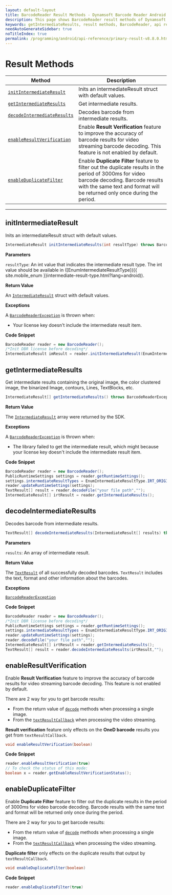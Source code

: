 ```yaml
---
layout: default-layout
title: BarcodeReader Result Methods - Dynamsoft Barcode Reader Android API Reference
description: This page shows BarcodeReader result methods of Dynamsoft Barcode Reader for Android SDK.
keywords: getIntermediateResults, result methods, BarcodeReader, api reference, android
needAutoGenerateSidebar: true
noTitleIndex: true
permalink: /programming/android/api-reference/primary-result-v8.8.0.html
---
```


# Result Methods

  | Method               | Description |
  | -------------------- | ----------- |
  | [`initIntermediateResult`](#initintermediateresult) | Inits an intermediateResult struct with default values. |
  | [`getIntermediateResults`](#getintermediateresults) | Get intermediate results. |
  | [`decodeIntermediateResults`](#decodeintermediateresults) | Decodes barcode from intermediate results. |
  | [`enableResultVerification`](#enableresultverification) | Enable **Result Verification** feature to improve the accuracy of barcode results for video streaming barcode decoding. This feature is not enabled by default. |
  | [`enableDuplicateFilter`](#enableduplicatefilter) | Enable **Duplicate Filter** feature to filter out the duplicate results in the period of 3000ms for video barcode decoding. Barcode results with the same text and format will be returned only once during the period. |

  ---

## initIntermediateResult

Inits an intermediateResult struct with default values.

```java
IntermediateResult initIntermediateResults(int resultType) throws BarcodeReaderException
```

**Parameters**

`resultType`: An int value that indicates the intermediate result type. The int value should be available in ([EnumIntermediateResultType]({{ site.mobile_enum }}intermediate-result-type.html?lang=android)).

**Return Value**

An [`IntermediateResult`](auxiliary-IntermediateResult.html) struct with default values.

**Exceptions**

A [`BarcodeReaderException`](auxiliary-BarcodeReaderException.html) is thrown when:

- Your license key doesn't include the intermediate result item.

**Code Snippet**

```java
BarcodeReader reader = new BarcodeReader();
/*Init DBR license before decoding*/
IntermediateResult imResult = reader.initIntermediateResult(EnumIntermediateResultType.IRT_ORIGINAL_IMAGE);
```

## getIntermediateResults

Get intermediate results containing the original image, the color clustered image, the binarized Image, contours, Lines, TextBlocks, etc.

```java
IntermediateResult[] getIntermediateResults() throws BarcodeReaderException 
```

**Return Value**

The [`IntermediateResult`](auxiliary-IntermediateResult.html) array were returned by the SDK.

**Exceptions**

A [`BarcodeReaderException`](auxiliary-BarcodeReaderException.html) is thrown when:

- The library failed to get the intermediate result, which might because your license key doesn't include the intermediate result item.

**Code Snippet**

```java
BarcodeReader reader = new BarcodeReader();
PublicRuntimeSettings settings = reader.getRuntimeSettings();
settings.intermediateResultTypes = EnumIntermediateResultType.IRT_ORIGINAL_IMAGE | EnumIntermediateResultType.IRT_COLOUR_CLUSTERED_IMAGE | EnumIntermediateResultType.IRT_COLOUR_CONVERTED_GRAYSCALE_IMAGE;
reader.updateRuntimeSettings(settings);
TextResult[] result = reader.decodeFile("your file path","");
IntermediateResult[] irtResult = reader.getIntermediateResults();
```

## decodeIntermediateResults

Decodes barcode from intermediate results.

```java
TextResult[] decodeIntermediateResults(IntermediateResult[] results) throws BarcodeReaderException
```

**Parameters**

`results`: An array of intermediate result.  

**Return Value**

The [`TextResult`](auxiliary-TextResult.html) of all successfully decoded barcodes. `TextResult` includes the text, format and other information about the barcodes.

**Exceptions**

[`BarcodeReaderException`](auxiliary-BarcodeReaderException.html)

**Code Snippet**

```java
BarcodeReader reader = new BarcodeReader();
/*Init DBR license before decoding*/
PublicRuntimeSettings settings = reader.getRuntimeSettings();
settings.intermediateResultTypes = EnumIntermediateResultType.IRT_ORIGINAL_IMAGE;
reader.updateRuntimeSettings(settings);
reader.decodeFile("your file path","");
IntermediateResult[] irtResult = reader.getIntermediateResults();
TextResult[] result = reader.decodeIntermediateResults(irtResult,"");
```

## enableResultVerification

Enable **Result Verification** feature to improve the accuracy of barcode results for video streaming barcode decoding. This feature is not enabled by default.

There are 2 way for you to get barcode results:

- From the return value of [`decode`](primary-decode.html) methods when processing a single image.
- From the [`textResultCallback`](interface-textresultcallback.html) when processing the video streaming.

**Result verification** feature only effects on the **OneD barcode** results you get from `textResultCallback`.

```java
void enableResultVerification(boolean)
```

**Code Snippet**

```java
reader.enableResultVerification(true)
// To check the status of this mode:
boolean x = reader.getEnableResultVerificationStatus();
```

## enableDuplicateFilter

Enable **Duplicate Filter** feature to filter out the duplicate results in the period of 3000ms for video barcode decoding. Barcode results with the same text and format will be returned only once during the period.

There are 2 way for you to get barcode results:

- From the return value of [`decode`](primary-decode.html) methods when processing a single image.
- From the [`textResultCallback`](interface-textresultcallback.html) when processing the video streaming.

**Duplicate filter** only effects on the duplicate results that output by `textResultCallback`.

```java
void enableDuplicateFilter(boolean)
```

**Code Snippet**

```java
reader.enableDuplicateFilter(true)
```
